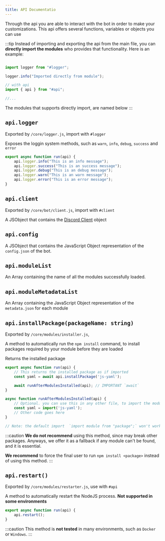 ```yaml
---
title: API Documentatio
---
```

Through the api you are able to interact with the bot in order to make your customizations. This api offers several functions, variables or objects you can use

:::tip
Instead of importing and exporting the api from the main file, you can **directly import the modules** who provides that functionality. Here is an example:

```js 

import logger from "#logger";

logger.info("Imported directly from module");

// with api
import { api } from "#api";

//...
```

The modules that supports directly import, are named below
:::

## `api.logger`
Exported by `/core/logger.js`, import with `#logger`

Exposes the loggin system methods, such as `warn`, `info`, `debug`, `success` and `error`

```js
export async function run(api) {
    api.logger.info("This is an info message");
    api.logger.success("This is an success message");
    api.logger.debug("This is an debug message");
    api.logger.warn("This is an warn message");
    api.logger.error("This is an error message");
}
```

## `api.client`
Exported by `/core/bot/client.js`, import with `#client`

A JSObject that contains the [Discord Client](https://discord.js.org/docs/packages/discord.js/14.22.1/Client:Class) object

## `api.config`
A JSObject that contains the JavaScript Object representation of the `config.json` of the bot.

## `api.moduleList`
An Array containing the name of all the modules successfully loaded.

## `api.moduleMetadataList`
An Array containing the JavaScript Object representation of the `metadata.json` for each module

## `api.installPackage(packageName: string)`
Exported by `/core/modules/installer.js`, 

A method to automatically run the `npm install` command, to install packages required by your module before they are loaded

Returns the installed package
```js
export async function run(api) {
    // This returns the installed package as if imported
    const yaml = await api.installPackage('js-yaml');

    await runAfterModulesInstalled(api); // IMPORTANT `await`
}

async function runAfterModulesInstalled(api) {
    // Optional. you can use this in any other file, to import the module
    const yaml = import('js-yaml');
    // Other code goes here
}

// Note: the default import  `import module from "package";` won't work most of the time
```
:::caution
**We do not recommend** using this method, since may break other packages. Anyways, we offer it as a fallback if any module can't be found, and it is essential.

**We recommend** to force the final user to run `npm install <package>` instead of using this method.
:::


## `api.restart()`
Exported by `/core/modules/restarter.js`, use with `#api`

A method to automatically restart the NodeJS process. **Not supported in some environments**

```js
export async function run(api) {
    api.restart();
}
```
:::caution
This method is **not tested** in many environments, such as `Docker` or `Windows`.
:::